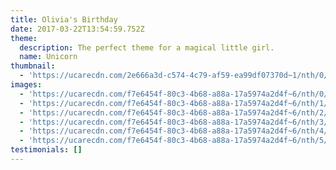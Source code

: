 ```yaml
---
title: Olivia's Birthday
date: 2017-03-22T13:54:59.752Z
theme:
  description: The perfect theme for a magical little girl.
  name: Unicorn
thumbnail:
  - 'https://ucarecdn.com/2e666a3d-c574-4c79-af59-ea99df07370d~1/nth/0/'
images:
  - 'https://ucarecdn.com/f7e6454f-80c3-4b68-a88a-17a5974a2d4f~6/nth/0/'
  - 'https://ucarecdn.com/f7e6454f-80c3-4b68-a88a-17a5974a2d4f~6/nth/1/'
  - 'https://ucarecdn.com/f7e6454f-80c3-4b68-a88a-17a5974a2d4f~6/nth/2/'
  - 'https://ucarecdn.com/f7e6454f-80c3-4b68-a88a-17a5974a2d4f~6/nth/3/'
  - 'https://ucarecdn.com/f7e6454f-80c3-4b68-a88a-17a5974a2d4f~6/nth/4/'
  - 'https://ucarecdn.com/f7e6454f-80c3-4b68-a88a-17a5974a2d4f~6/nth/5/'
testimonials: []
---
```



